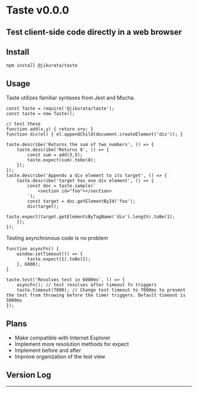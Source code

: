 # Taste v0.0.0
Test client-side code directly in a web browser
---
## Install
```
npm install @jikurata/taste
```
## Usage
Taste utilizes familiar syntaxes from Jest and Mocha.
```
const Taste = require('@jikurata/taste');
const taste = new Taste();

// test these
function add(x,y) { return x+y; }
function div(el) { el.appendChild(document.createElement('div')); }

taste.describe('Returns the sum of two numbers', () => {
    taste.describe('Returns 8', () => {
        const sum = add(3,5);
        taste.expect(sum).tobe(8);
    });
});
taste.describe('Appends a div element to its target', () => {
    taste.describe('target has one div element', () => {
        const doc = taste.sample(`
            <section id="foo"></section>
        `);
        const target = doc.getElementById('foo');
        div(target);
        taste.expect(target.getElementsByTagName('div').length).toBe(1);
    });
});
```
Testing asynchronous code is no problem
```
function asyncFn() {
    window.setTimeout(() => {
        taste.expect(1).toBe(1);
    }, 6000);
}

taste.test('Resolves test in 6000ms', () => {
    asyncFn(); // test resolves after timeout fn triggers
    taste.timeout(7000); // Change test timeout to 7000ms to prevent the test from throwing before the timer triggers. Default timeout is 5000ms
});
```
## Plans
- Make compatible with Internet Explorer
- Implement more resolution methods for expect
- Implement before and after
- Improve organization of the test view

## Version Log
---

